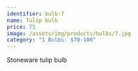 ```yaml
---
identifier: bulb-7
name: Tulip bulb
price: 75
image: /assets/img/products/bulbs/7.jpg
category: "1 Bulbs: $70-100"
---
```


Stoneware tulip bulb